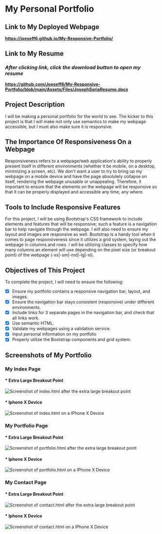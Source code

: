 # My Personal Portfolio

## Link to My Deployed Webpage

**https://joeseff6.github.io/My-Responsive-Portfolio/**

## Link to My Resume

### ___After clicking link, click the download button to open my resume___ ###

**https://github.com/Joeseff6/My-Responsive-Portfolio/blob/main/Assets/Files/JosephSoriaResume.docx**
## Project Description

I will be making a personal portfolio for the world to see. The kicker to this project is that I will make not only use semantics to make my webpage accessible, but I must also make sure it is responsive.

## The Importance Of Responsiveness On a Webpage

Responsiveness refers to a webpage/web application's ability to properly present itself in different environments (whether it be mobile, on a desktop, minimizing a screen, etc). We don't want a user to try to bring up my webpage on a mobile device and have the page absolutely collapse on itself, rendering the webpage unusable or unappealing. Therefore, it important to ensure that the elements on the webpage will be responsive so that it can be properly displayed and accessible any time, any where.

## Tools to Include Responsive Features

For this project, I will be using Bootstrap's CSS framework to include elements and features that will be responsive; such a feature is a navigation bar to help navigate through the webpage. I will also need to ensure my layout and images are responsive as well. 
Bootstrap is a handy tool when it comes to page responsiveness since it utilizes a grid system, laying out the webpage in columns and rows. I will be utilizing classes to specify how many columns an element will use depending on the pixel size (or breakout point) of the webpage (-xs|-sm|-md|-lg|-xl).

## Objectives of This Project

To complete the project, I will need to ensure the following:

- [x] Ensure my portfolio contains a responsive navigation bar, layout, and images.
- [x] Ensure the navigation bar stays consistent (responsive) under different environments.
- [x] Include links for 3 separate pages in the navigation bar, and check that all links work.
- [x] Use semantic HTML.
- [x] Validate my webpages using a validation service.
- [x] Input personal information on my portfolio
- [x] Properly utilize the Bootstrap components and grid system.

## Screenshots of My Portfolio

### My Index Page

#### * Extra Large Breakout Point

![Screenshot of index.html after the extra large breakout point](/Assets/Images/index1.PNG)

#### * Iphone X Device
![Screenshot of index.html on a IPhone X Device](/Assets/Images/index2.PNG)

### My Portfolio Page

#### * Extra Large Breakout Point

![Screenshot of portfolio.html after the extra large breakout point](/Assets/Images/portfolio1.PNG)
#### * Iphone X Device

![Screenshot of portfolio.html on a IPhone X Device ](/Assets/Images/portfolio2.PNG)

### My Contact Page

#### * Extra Large Breakout Point

![Screenshot of contact.html after the extra large breakout point](/Assets/Images/contact1.PNG)

#### * Iphone X Device
![Screenshot of contact.html on a IPhone X Device ](/Assets/Images/contact2.PNG)


